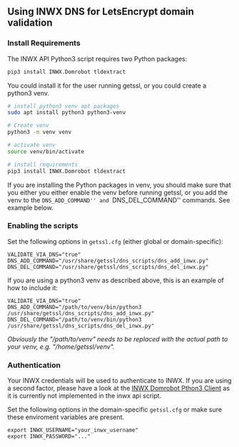 ## Using INWX DNS for LetsEncrypt domain validation

### Install Requirements

The INWX API Python3 script requires two Python packages:

```bash
pip3 install INWX.Domrobot tldextract
```

You could install it for the user running getssl, or you could create a python3 venv.

```bash
# install python3 venv apt packages
sudo apt install python3 python3-venv

# Create venv
python3 -m venv venv

# activate venv
source venv/bin/activate

# install requirements
pip3 install INWX.Domrobot tldextract
```

If you are installing the Python packages in venv, you should make sure that you either
you either enable the venv before running getssl, or you
add the venv to the ``DNS_ADD_COMMAND'' and ``DNS_DEL_COMMAND'' commands.
See example below.

### Enabling the scripts

Set the following options in `getssl.cfg` (either global or domain-specific):

```
VALIDATE_VIA_DNS="true"
DNS_ADD_COMMAND="/usr/share/getssl/dns_scripts/dns_add_inwx.py"
DNS_DEL_COMMAND="/usr/share/getssl/dns_scripts/dns_del_inwx.py"
```

If you are using a python3 venv as described above, this is an example of how to include it:

```
VALIDATE_VIA_DNS="true"
DNS_ADD_COMMAND="/path/to/venv/bin/python3 /usr/share/getssl/dns_scripts/dns_add_inwx.py"
DNS_DEL_COMMAND="/path/to/venv/bin/python3 /usr/share/getssl/dns_scripts/dns_del_inwx.py"
```

*Obviously the "/path/to/venv" needs to be replaced with the actual path to your venv, e.g. "/home/getssl/venv".*

### Authentication

Your INWX credentials will be used to authenticate to INWX.
If you are using a second factor, please have a look at the [INWX Domrobot Pthon3 Client](https://github.com/inwx/python-client) as it is currently not implemented in the inwx api script.

Set the following options in the domain-specific `getssl.cfg` or make sure these enviroment variables are present.

```
export INWX_USERNAME="your_inwx_username"
export INWX_PASSWORD="..."
```

